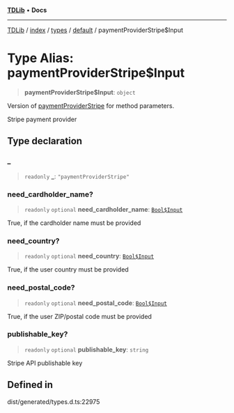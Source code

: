 [**TDLib**](../../../../../../README.md) • **Docs**

***

[TDLib](../../../../../../modules.md) / [index](../../../../../README.md) / [types](../../../README.md) / [default](../README.md) / paymentProviderStripe$Input

# Type Alias: paymentProviderStripe$Input

> **paymentProviderStripe$Input**: `object`

Version of [paymentProviderStripe](paymentProviderStripe.md) for method parameters.

Stripe payment provider

## Type declaration

### \_

> `readonly` **\_**: `"paymentProviderStripe"`

### need\_cardholder\_name?

> `readonly` `optional` **need\_cardholder\_name**: [`Bool$Input`](Bool$Input.md)

True, if the cardholder name must be provided

### need\_country?

> `readonly` `optional` **need\_country**: [`Bool$Input`](Bool$Input.md)

True, if the user country must be provided

### need\_postal\_code?

> `readonly` `optional` **need\_postal\_code**: [`Bool$Input`](Bool$Input.md)

True, if the user ZIP/postal code must be provided

### publishable\_key?

> `readonly` `optional` **publishable\_key**: `string`

Stripe API publishable key

## Defined in

dist/generated/types.d.ts:22975
